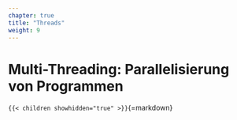 ```yaml
---
chapter: true
title: "Threads"
weight: 9
---
```



# Multi-Threading: Parallelisierung von Programmen


`{{< children showhidden="true" >}}`{=markdown}
